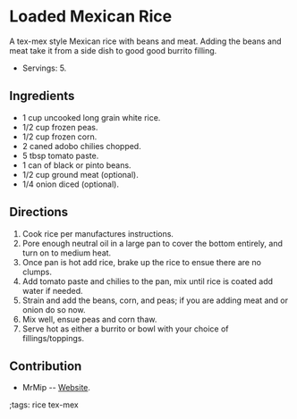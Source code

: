 # Loaded Mexican Rice

A tex-mex style Mexican rice with beans and meat. Adding the beans and meat take
it from a side dish to good good burrito filling.

- Servings: 5.

## Ingredients

- 1 cup uncooked long grain white rice.
- 1/2 cup frozen peas.
- 1/2 cup frozen corn.
- 2 caned adobo chilies chopped.
- 5 tbsp tomato paste.
- 1 can of black or pinto beans.
- 1/2 cup ground meat (optional).
- 1/4 onion diced (optional).

## Directions

1. Cook rice per manufactures instructions.
2. Pore enough neutral oil in a large pan to cover the bottom entirely, and turn
   on to medium heat.
3. Once pan is hot add rice, brake up the rice to ensue there are no clumps.
4. Add tomato paste and chilies to the pan, mix until rice is coated add water
   if needed.
5. Strain and add the beans, corn, and peas; if you are adding meat and or onion
   do so now.
6. Mix well, ensue peas and corn thaw.
7. Serve hot as either a burrito or bowl with your choice of fillings/toppings.

## Contribution

- MrMip -- [Website](https://mrmip.dev).

;tags: rice tex-mex
